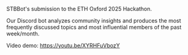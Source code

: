 STBBot's submission to the ETH Oxford 2025 Hackathon.

Our Discord bot analyzes community insights and produces the most frequently discussed topics and most influential members of the past week/month.

Video demo: https://youtu.be/XYRHFuVbozY
